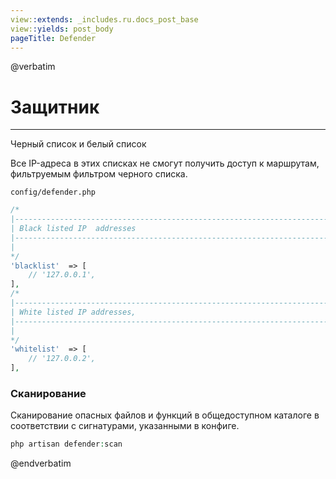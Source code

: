 ```yaml
---
view::extends: _includes.ru.docs_post_base
view::yields: post_body
pageTitle: Defender
---
```

@verbatim
# Защитник
----------

Черный список и белый список

Все IP-адреса в этих списках не смогут получить доступ к маршрутам, фильтруемым фильтром черного списка.

`config/defender.php`

```php
/*
|--------------------------------------------------------------------------
| Black listed IP  addresses
|--------------------------------------------------------------------------
|
*/
'blacklist'  => [
    // '127.0.0.1',
],
/*
|--------------------------------------------------------------------------
| White listed IP addresses,
|--------------------------------------------------------------------------
|
*/
'whitelist'  => [
    // '127.0.0.2',
],
```

### Сканирование

Сканирование опасных файлов и функций в общедоступном каталоге в соответствии с сигнатурами, указанными в конфиге.
```php
php artisan defender:scan
```

@endverbatim
